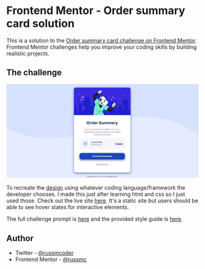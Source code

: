 # Frontend Mentor - Order summary card solution

This is a solution to the [Order summary card challenge on Frontend Mentor](https://www.frontendmentor.io/challenges/order-summary-component-QlPmajDUj). Frontend Mentor challenges help you improve your coding skills by building realistic projects.

## The challenge

![](./screenshot.jpg)

To recreate the [design](/design/) using whatever coding language/framework the developer chooses. I made this just after learning html and css so I just used those. Check out the live site [here](https://russmc.github.io/FM_order-summary-component/). It's a static site but users should be able to see hover states for interactive elements.

The full challenge prompt is [here](./challenge.md) and the provided style guide is [here](./style-guide.md).

## Author

- Twitter - [@russmcoder](https://www.twitter.com/russmcoder)
- Frontend Mentor - [@russmc](https://www.frontendmentor.io/profile/russmc)
